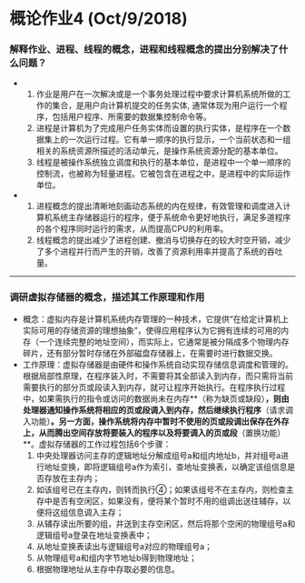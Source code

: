 # 概论作业4 (Oct/9/2018) #
### 解释作业、进程、线程的概念，进程和线程概念的提出分别解决了什么问题？ ###
* 1. 作业是用户在一次解决或是一个事务处理过程中要求计算机系统所做的工作的集合，是用户向计算机提交的任务实体, 通常体现为用户运行一个程序，包括用户程序、所需要的数据集控制命令等。
  2. 进程是计算机为了完成用户任务实体而设置的执行实体，是程序在一个数据集上的一次运行过程。它有单一顺序的执行显示，一个当前状态和一组相关的系统资源所描述的活动单元，是操作系统资源分配的基本单位。
  3. 线程是被操作系统独立调度和执行的基本单位，是进程中一个单一顺序的控制流，也被称为轻量进程。它被包含在进程之中，是进程中的实际运作单位。
* 1. 进程概念的提出清晰地刻画动态系统的内在规律，有效管理和调度进入计算机系统主存储器运行的程序，便于系统命令更好地执行，满足多道程序的各个程序同时运行的需求，从而提高CPU的利用率。
  2. 线程概念的提出减少了进程创建、撤消与切换存在的较大时空开销，减少了多个进程并行而产生的开销，改善了资源利用率并提高了系统的吞吐量。
***
### 调研虚拟存储器的概念，描述其工作原理和作用 ###
* 概念：虚拟内存是计算机系统内存管理的一种技术，它提供“在给定计算机上实际可用的存储资源的理想抽象”，使得应用程序认为它拥有连续的可用的内存（一个连续完整的地址空间），而实际上，它通常是被分隔成多个物理内存碎片，还有部分暂时存储在外部磁盘存储器上，在需要时进行数据交换。
* 工作原理：虚拟存储器是由硬件和操作系统自动实现存储信息调度和管理的。根据局部性原理，在程序装入时，不需要将其全部读入到内存，而只需将当前需要执行的部分页或段读入到内存，就可让程序开始执行。在程序执行过程中，如果需执行的指令或访问的数据尚未在内存**（称为缺页或缺段）**，则由处理器通知操作系统将相应的页或段调入到内存，然后继续执行程序**（请求调入功能）**。另一方面，操作系统将内存中暂时不使用的页或段调出保存在外存上，从而腾出空间存放将要装入的程序以及将要调入的页或段**（置换功能）**。虚拟存储器的工作过程包括6个步骤：
  1. 中央处理器访问主存的逻辑地址分解成组号a和组内地址b，并对组号a进行地址变换，即将逻辑组号a作为索引，查地址变换表，以确定该组信息是否存放在主存内；
  2. 如该组号已在主存内，则转而执行④；如果该组号不在主存内，则检查主存中是否有空闲区，如果没有，便将某个暂时不用的组调出送往辅存，以便将这组信息调入主存；
  3. 从辅存读出所要的组，并送到主存空闲区，然后将那个空闲的物理组号a和逻辑组号a登录在地址变换表中；
  4. 从地址变换表读出与逻辑组号a对应的物理组号a；
  5. 从物理组号a和组内字节地址b得到物理地址；
  6. 根据物理地址从主存中存取必要的信息。
